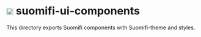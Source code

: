 # <img src="https://avatars0.githubusercontent.com/u/11345641?s=88&v=4" alt="VRK" width="18"/> suomifi-ui-components

This directory exports Suomifi components with Suomifi-theme and styles.
